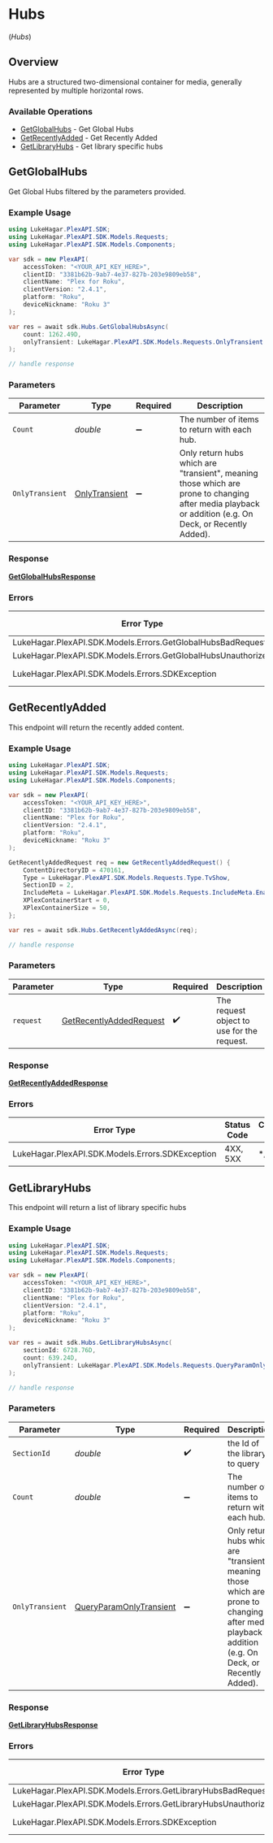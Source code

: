 # Hubs
(*Hubs*)

## Overview

Hubs are a structured two-dimensional container for media, generally represented by multiple horizontal rows.


### Available Operations

* [GetGlobalHubs](#getglobalhubs) - Get Global Hubs
* [GetRecentlyAdded](#getrecentlyadded) - Get Recently Added
* [GetLibraryHubs](#getlibraryhubs) - Get library specific hubs

## GetGlobalHubs

Get Global Hubs filtered by the parameters provided.

### Example Usage

```csharp
using LukeHagar.PlexAPI.SDK;
using LukeHagar.PlexAPI.SDK.Models.Requests;
using LukeHagar.PlexAPI.SDK.Models.Components;

var sdk = new PlexAPI(
    accessToken: "<YOUR_API_KEY_HERE>",
    clientID: "3381b62b-9ab7-4e37-827b-203e9809eb58",
    clientName: "Plex for Roku",
    clientVersion: "2.4.1",
    platform: "Roku",
    deviceNickname: "Roku 3"
);

var res = await sdk.Hubs.GetGlobalHubsAsync(
    count: 1262.49D,
    onlyTransient: LukeHagar.PlexAPI.SDK.Models.Requests.OnlyTransient.One
);

// handle response
```

### Parameters

| Parameter                                                                                                                                             | Type                                                                                                                                                  | Required                                                                                                                                              | Description                                                                                                                                           |
| ----------------------------------------------------------------------------------------------------------------------------------------------------- | ----------------------------------------------------------------------------------------------------------------------------------------------------- | ----------------------------------------------------------------------------------------------------------------------------------------------------- | ----------------------------------------------------------------------------------------------------------------------------------------------------- |
| `Count`                                                                                                                                               | *double*                                                                                                                                              | :heavy_minus_sign:                                                                                                                                    | The number of items to return with each hub.                                                                                                          |
| `OnlyTransient`                                                                                                                                       | [OnlyTransient](../../Models/Requests/OnlyTransient.md)                                                                                               | :heavy_minus_sign:                                                                                                                                    | Only return hubs which are "transient", meaning those which are prone to changing after media playback or addition (e.g. On Deck, or Recently Added). |

### Response

**[GetGlobalHubsResponse](../../Models/Requests/GetGlobalHubsResponse.md)**

### Errors

| Error Type                                                    | Status Code                                                   | Content Type                                                  |
| ------------------------------------------------------------- | ------------------------------------------------------------- | ------------------------------------------------------------- |
| LukeHagar.PlexAPI.SDK.Models.Errors.GetGlobalHubsBadRequest   | 400                                                           | application/json                                              |
| LukeHagar.PlexAPI.SDK.Models.Errors.GetGlobalHubsUnauthorized | 401                                                           | application/json                                              |
| LukeHagar.PlexAPI.SDK.Models.Errors.SDKException              | 4XX, 5XX                                                      | \*/\*                                                         |

## GetRecentlyAdded

This endpoint will return the recently added content.


### Example Usage

```csharp
using LukeHagar.PlexAPI.SDK;
using LukeHagar.PlexAPI.SDK.Models.Requests;
using LukeHagar.PlexAPI.SDK.Models.Components;

var sdk = new PlexAPI(
    accessToken: "<YOUR_API_KEY_HERE>",
    clientID: "3381b62b-9ab7-4e37-827b-203e9809eb58",
    clientName: "Plex for Roku",
    clientVersion: "2.4.1",
    platform: "Roku",
    deviceNickname: "Roku 3"
);

GetRecentlyAddedRequest req = new GetRecentlyAddedRequest() {
    ContentDirectoryID = 470161,
    Type = LukeHagar.PlexAPI.SDK.Models.Requests.Type.TvShow,
    SectionID = 2,
    IncludeMeta = LukeHagar.PlexAPI.SDK.Models.Requests.IncludeMeta.Enable,
    XPlexContainerStart = 0,
    XPlexContainerSize = 50,
};

var res = await sdk.Hubs.GetRecentlyAddedAsync(req);

// handle response
```

### Parameters

| Parameter                                                                   | Type                                                                        | Required                                                                    | Description                                                                 |
| --------------------------------------------------------------------------- | --------------------------------------------------------------------------- | --------------------------------------------------------------------------- | --------------------------------------------------------------------------- |
| `request`                                                                   | [GetRecentlyAddedRequest](../../Models/Requests/GetRecentlyAddedRequest.md) | :heavy_check_mark:                                                          | The request object to use for the request.                                  |

### Response

**[GetRecentlyAddedResponse](../../Models/Requests/GetRecentlyAddedResponse.md)**

### Errors

| Error Type                                       | Status Code                                      | Content Type                                     |
| ------------------------------------------------ | ------------------------------------------------ | ------------------------------------------------ |
| LukeHagar.PlexAPI.SDK.Models.Errors.SDKException | 4XX, 5XX                                         | \*/\*                                            |

## GetLibraryHubs

This endpoint will return a list of library specific hubs


### Example Usage

```csharp
using LukeHagar.PlexAPI.SDK;
using LukeHagar.PlexAPI.SDK.Models.Requests;
using LukeHagar.PlexAPI.SDK.Models.Components;

var sdk = new PlexAPI(
    accessToken: "<YOUR_API_KEY_HERE>",
    clientID: "3381b62b-9ab7-4e37-827b-203e9809eb58",
    clientName: "Plex for Roku",
    clientVersion: "2.4.1",
    platform: "Roku",
    deviceNickname: "Roku 3"
);

var res = await sdk.Hubs.GetLibraryHubsAsync(
    sectionId: 6728.76D,
    count: 639.24D,
    onlyTransient: LukeHagar.PlexAPI.SDK.Models.Requests.QueryParamOnlyTransient.One
);

// handle response
```

### Parameters

| Parameter                                                                                                                                             | Type                                                                                                                                                  | Required                                                                                                                                              | Description                                                                                                                                           |
| ----------------------------------------------------------------------------------------------------------------------------------------------------- | ----------------------------------------------------------------------------------------------------------------------------------------------------- | ----------------------------------------------------------------------------------------------------------------------------------------------------- | ----------------------------------------------------------------------------------------------------------------------------------------------------- |
| `SectionId`                                                                                                                                           | *double*                                                                                                                                              | :heavy_check_mark:                                                                                                                                    | the Id of the library to query                                                                                                                        |
| `Count`                                                                                                                                               | *double*                                                                                                                                              | :heavy_minus_sign:                                                                                                                                    | The number of items to return with each hub.                                                                                                          |
| `OnlyTransient`                                                                                                                                       | [QueryParamOnlyTransient](../../Models/Requests/QueryParamOnlyTransient.md)                                                                           | :heavy_minus_sign:                                                                                                                                    | Only return hubs which are "transient", meaning those which are prone to changing after media playback or addition (e.g. On Deck, or Recently Added). |

### Response

**[GetLibraryHubsResponse](../../Models/Requests/GetLibraryHubsResponse.md)**

### Errors

| Error Type                                                     | Status Code                                                    | Content Type                                                   |
| -------------------------------------------------------------- | -------------------------------------------------------------- | -------------------------------------------------------------- |
| LukeHagar.PlexAPI.SDK.Models.Errors.GetLibraryHubsBadRequest   | 400                                                            | application/json                                               |
| LukeHagar.PlexAPI.SDK.Models.Errors.GetLibraryHubsUnauthorized | 401                                                            | application/json                                               |
| LukeHagar.PlexAPI.SDK.Models.Errors.SDKException               | 4XX, 5XX                                                       | \*/\*                                                          |